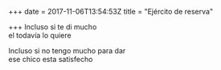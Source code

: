 +++
date = 2017-11-06T13:54:53Z
title = "Ejército de reserva"

+++ 
Incluso si te di mucho   
el todavía lo quiere   
   
Incluso si no tengo mucho para dar   
ese chico esta satisfecho